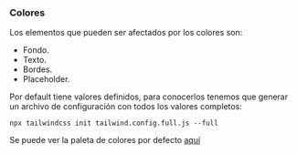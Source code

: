 ### Colores
Los elementos que pueden ser afectados por los colores son:

- Fondo.
- Texto.
- Bordes.
- Placeholder.

Por default tiene valores definidos, para conocerlos tenemos que generar un archivo de configuración con todos los valores completos:
```
npx tailwindcss init tailwind.config.full.js --full
```
Se puede ver la paleta de colores por defecto [aquí](https://tailwindcss.com/docs/customizing-colors/#default-color-palette)